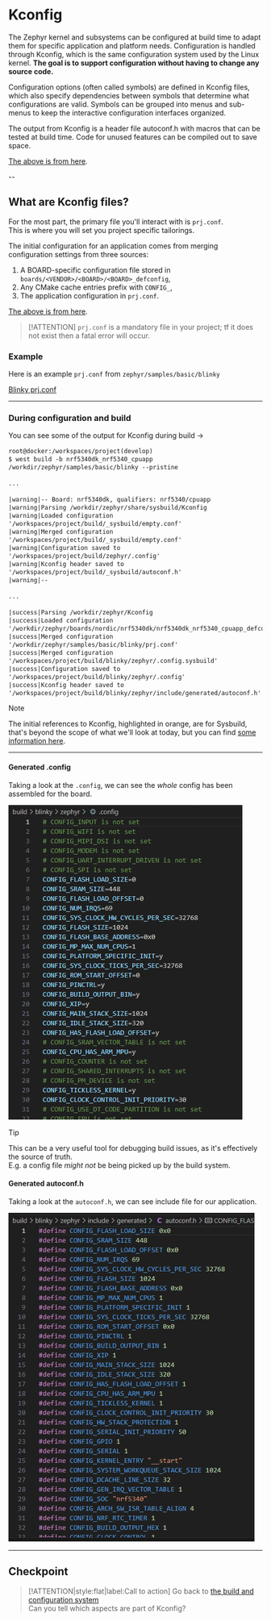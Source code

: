 # Kconfig

The Zephyr kernel and subsystems can be configured at build time to adapt them for specific application and platform needs. Configuration is handled through Kconfig, which is the same configuration system used by the Linux kernel. **The goal is to support configuration without having to change any source code.**

Configuration options (often called symbols) are defined in Kconfig files, which also specify dependencies between symbols that determine what configurations are valid. Symbols can be grouped into menus and sub-menus to keep the interactive configuration interfaces organized.

The output from Kconfig is a header file autoconf.h with macros that can be tested at build time. Code for unused features can be compiled out to save space.

[The above is from here](https://docs.zephyrproject.org/latest/build/kconfig/index.html).

--

## What are Kconfig files?

For the most part, the primary file you'll interact with is `prj.conf`.  
This is where you will set you project specific tailorings.

The initial configuration for an application comes from merging configuration settings from three sources:

1. A BOARD-specific configuration file stored in `boards/<VENDOR>/<BOARD>/<BOARD>_defconfig`,
1. Any CMake cache entries prefix with `CONFIG_`,
1. The application configuration in `prj.conf`.

[The above is from here](https://docs.zephyrproject.org/latest/build/kconfig/setting.html).

> [!ATTENTION]
>`prj.conf` is a mandatory file in your project; tf it does not exist then a fatal error will occur.

### Example

Here is an example `prj.conf` from `zephyr/samples/basic/blinky`

[Blinky prj.conf](https://raw.githubusercontent.com/zephyrproject-rtos/zephyr/main/samples/basic/blinky/prj.conf ':include :type=code')

---

### During configuration and build

You can see some of the output for Kconfig during build ->

```terminal
root@docker:/workspaces/project(develop)
$ west build -b nrf5340dk_nrf5340_cpuapp /workdir/zephyr/samples/basic/blinky --pristine

...

|warning|-- Board: nrf5340dk, qualifiers: nrf5340/cpuapp
|warning|Parsing /workdir/zephyr/share/sysbuild/Kconfig
|warning|Loaded configuration '/workspaces/project/build/_sysbuild/empty.conf'
|warning|Merged configuration '/workspaces/project/build/_sysbuild/empty.conf'
|warning|Configuration saved to '/workspaces/project/build/zephyr/.config'
|warning|Kconfig header saved to '/workspaces/project/build/_sysbuild/autoconf.h'
|warning|--

...

|success|Parsing /workdir/zephyr/Kconfig
|success|Loaded configuration '/workdir/zephyr/boards/nordic/nrf5340dk/nrf5340dk_nrf5340_cpuapp_defconfig'
|success|Merged configuration '/workdir/zephyr/samples/basic/blinky/prj.conf'
|success|Merged configuration '/workspaces/project/build/blinky/zephyr/.config.sysbuild'
|success|Configuration saved to '/workspaces/project/build/blinky/zephyr/.config'
|success|Kconfig header saved to '/workspaces/project/build/blinky/zephyr/include/generated/autoconf.h'

```

> [!NOTE]
>The initial references to Kconfig, highlighted in orange, are for Sysbuild, that's beyond the scope of what we'll look at today, but you can find [some information here](https://docs.zephyrproject.org/latest/build/sysbuild/index.html).

---

#### Generated .config

Taking a look at the `.config`, we can see the *whole* config has been assembled for the board.

![Built .config](builtconfig.png)

> [!TIP]
> This can be a very useful tool for debugging build issues, as it's effectively the source of truth.  
> E.g. a config file *might not* be being picked up by the build system.

#### Generated autoconf.h

Taking a look at the `autoconf.h`, we can see include file for our application.

![Built autoconf.h](autoconf.png)

---

## Checkpoint

>[!ATTENTION|style:flat|label:Call to action]
>Go back to [the build and configuration system](zephyr/what?id=the-build-and-configuration-system)  
>Can you tell which aspects are part of Kconfig?
